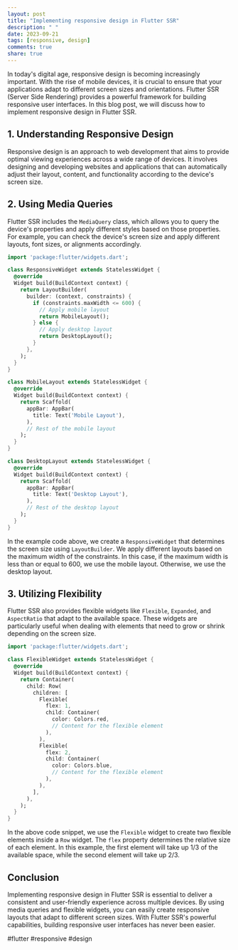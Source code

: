 ```yaml
---
layout: post
title: "Implementing responsive design in Flutter SSR"
description: " "
date: 2023-09-21
tags: [responsive, design]
comments: true
share: true
---
```


In today's digital age, responsive design is becoming increasingly important. With the rise of mobile devices, it is crucial to ensure that your applications adapt to different screen sizes and orientations. Flutter SSR (Server Side Rendering) provides a powerful framework for building responsive user interfaces. In this blog post, we will discuss how to implement responsive design in Flutter SSR.

## 1. Understanding Responsive Design

Responsive design is an approach to web development that aims to provide optimal viewing experiences across a wide range of devices. It involves designing and developing websites and applications that can automatically adjust their layout, content, and functionality according to the device's screen size.

## 2. Using Media Queries

Flutter SSR includes the `MediaQuery` class, which allows you to query the device's properties and apply different styles based on those properties. For example, you can check the device's screen size and apply different layouts, font sizes, or alignments accordingly.

```dart
import 'package:flutter/widgets.dart';

class ResponsiveWidget extends StatelessWidget {
  @override
  Widget build(BuildContext context) {
    return LayoutBuilder(
      builder: (context, constraints) {
        if (constraints.maxWidth <= 600) {
          // Apply mobile layout
          return MobileLayout();
        } else {
          // Apply desktop layout
          return DesktopLayout();
        }
      },
    );
  }
}

class MobileLayout extends StatelessWidget {
  @override
  Widget build(BuildContext context) {
    return Scaffold(
      appBar: AppBar(
        title: Text('Mobile Layout'),
      ),
      // Rest of the mobile layout
    );
  }
}

class DesktopLayout extends StatelessWidget {
  @override
  Widget build(BuildContext context) {
    return Scaffold(
      appBar: AppBar(
        title: Text('Desktop Layout'),
      ),
      // Rest of the desktop layout
    );
  }
}
```

In the example code above, we create a `ResponsiveWidget` that determines the screen size using `LayoutBuilder`. We apply different layouts based on the maximum width of the constraints. In this case, if the maximum width is less than or equal to 600, we use the mobile layout. Otherwise, we use the desktop layout.

## 3. Utilizing Flexibility

Flutter SSR also provides flexible widgets like `Flexible`, `Expanded`, and `AspectRatio` that adapt to the available space. These widgets are particularly useful when dealing with elements that need to grow or shrink depending on the screen size.

```dart
import 'package:flutter/widgets.dart';

class FlexibleWidget extends StatelessWidget {
  @override
  Widget build(BuildContext context) {
    return Container(
      child: Row(
        children: [
          Flexible(
            flex: 1,
            child: Container(
              color: Colors.red,
              // Content for the flexible element
            ),
          ),
          Flexible(
            flex: 2,
            child: Container(
              color: Colors.blue,
              // Content for the flexible element
            ),
          ),
        ],
      ),
    );
  }
}
```

In the above code snippet, we use the `Flexible` widget to create two flexible elements inside a `Row` widget. The `flex` property determines the relative size of each element. In this example, the first element will take up 1/3 of the available space, while the second element will take up 2/3.

## Conclusion

Implementing responsive design in Flutter SSR is essential to deliver a consistent and user-friendly experience across multiple devices. By using media queries and flexible widgets, you can easily create responsive layouts that adapt to different screen sizes. With Flutter SSR's powerful capabilities, building responsive user interfaces has never been easier.

#flutter #responsive #design